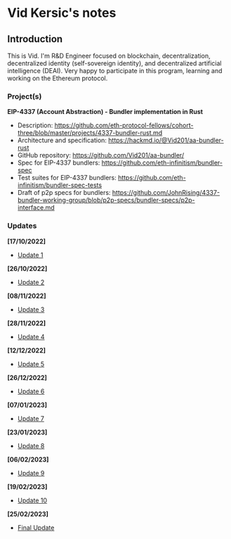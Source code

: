 # Vid Kersic's notes

## Introduction

This is Vid. I'm R&D Engineer focused on blockchain, decentralization, decentralized identity (self-sovereign identity), and decentralized artificial intelligence (DEAI). Very happy to participate in this program, learning and working on the Ethereum protocol. 

### Project(s)

**EIP-4337 (Account Abstraction) - Bundler implementation in Rust**
- Description: https://github.com/eth-protocol-fellows/cohort-three/blob/master/projects/4337-bundler-rust.md
- Architecture and specification:  https://hackmd.io/@Vid201/aa-bundler-rust
- GitHub repository: https://github.com/Vid201/aa-bundler/
- Spec for EIP-4337 bundlers: https://github.com/eth-infinitism/bundler-spec
- Test suites for EIP-4337 bundlers: https://github.com/eth-infinitism/bundler-spec-tests
- Draft of p2p specs for bundlers: https://github.com/JohnRising/4337-bundler-working-group/blob/p2p-specs/bundler-specs/p2p-interface.md

### Updates

**[17/10/2022]**
- [Update 1](https://hackmd.io/@Vid201/epf-the-third-cohort-update-1)

**[26/10/2022]**
- [Update 2](https://hackmd.io/@Vid201/epf-the-third-cohort-update-2)

**[08/11/2022]**
- [Update 3](https://hackmd.io/@Vid201/epf-the-third-cohort-update-3)

**[28/11/2022]**
- [Update 4](https://hackmd.io/@Vid201/epf-the-third-cohort-update-4)

**[12/12/2022]**
- [Update 5](https://hackmd.io/@Vid201/epf-the-third-cohort-update-5)

**[26/12/2022]**
- [Update 6](https://hackmd.io/@Vid201/epf-the-third-cohort-update-6)

**[07/01/2023]**
- [Update 7](https://hackmd.io/@Vid201/epf-the-third-cohort-update-7)

**[23/01/2023]**
- [Update 8](https://hackmd.io/@Vid201/epf-the-third-cohort-update-8)

**[06/02/2023]**
- [Update 9](https://hackmd.io/@Vid201/epf-the-third-cohort-update-9)

**[19/02/2023]**
- [Update 10](https://hackmd.io/@Vid201/epf-the-third-cohort-update-10)

**[25/02/2023]**
- [Final Update](https://hackmd.io/@Vid201/epf-the-third-cohort-final-update)